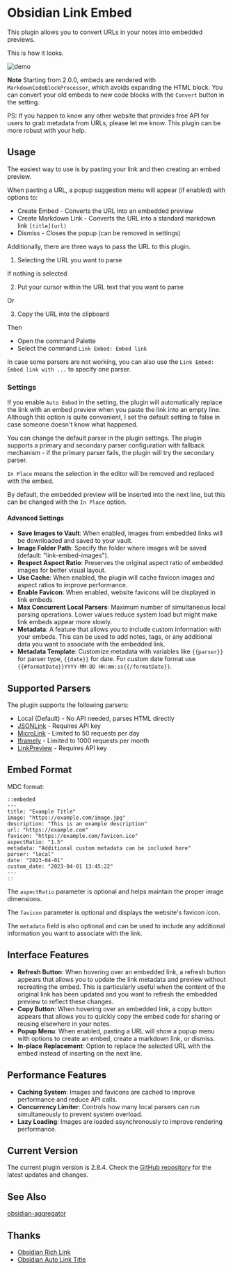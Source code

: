 # Obsidian Link Embed

This plugin allows you to convert URLs in your notes into embedded previews.

This is how it looks.

![demo](https://raw.githubusercontent.com/Seraphli/obsidian-link-embed/main/docs/demo.gif)

**Note** Starting from 2.0.0, embeds are rendered with `MarkdownCodeBlockProcessor`, which avoids expanding the HTML block. You can convert your old embeds to new code blocks with the `Convert` button in the setting.

PS: If you happen to know any other website that provides free API for users to grab metadata from URLs, please let me know. This plugin can be more robust with your help.

## Usage

The easiest way to use is by pasting your link and then creating an embed preview.

When pasting a URL, a popup suggestion menu will appear (if enabled) with options to:

-   Create Embed - Converts the URL into an embedded preview
-   Create Markdown Link - Converts the URL into a standard markdown link `[title](url)`
-   Dismiss - Closes the popup (can be removed in settings)

Additionally, there are three ways to pass the URL to this plugin.

1. Selecting the URL you want to parse

If nothing is selected

2. Put your cursor within the URL text that you want to parse

Or

3. Copy the URL into the clipboard

Then

-   Open the command Palette
-   Select the command `Link Embed: Embed link`

In case some parsers are not working, you can also use the `Link Embed: Embed link with ...` to specify one parser.

### Settings

If you enable `Auto Embed` in the setting, the plugin will automatically replace the link with an embed preview when you paste the link into an empty line. Although this option is quite convenient, I set the default setting to false in case someone doesn't know what happened.

You can change the default parser in the plugin settings. The plugin supports a primary and secondary parser configuration with fallback mechanism - if the primary parser fails, the plugin will try the secondary parser.

`In Place` means the selection in the editor will be removed and replaced with the embed.

By default, the embedded preview will be inserted into the next line, but this can be changed with the `In Place` option.

#### Advanced Settings

-   **Save Images to Vault**: When enabled, images from embedded links will be downloaded and saved to your vault.
-   **Image Folder Path**: Specify the folder where images will be saved (default: "link-embed-images").
-   **Respect Aspect Ratio**: Preserves the original aspect ratio of embedded images for better visual layout.
-   **Use Cache**: When enabled, the plugin will cache favicon images and aspect ratios to improve performance.
-   **Enable Favicon**: When enabled, website favicons will be displayed in link embeds.
-   **Max Concurrent Local Parsers**: Maximum number of simultaneous local parsing operations. Lower values reduce system load but might make link embeds appear more slowly.
-   **Metadata**: A feature that allows you to include custom information with your embeds. This can be used to add notes, tags, or any additional data you want to associate with the embedded link.
-   **Metadata Template**: Customize metadata with variables like `{{parser}}` for parser type, `{{date}}` for date. For custom date format use `{{#formatDate}}YYYY-MM-DD HH:mm:ss{{/formatDate}}`.

## Supported Parsers

The plugin supports the following parsers:

-   Local (Default) - No API needed, parses HTML directly
-   [JSONLink](https://jsonlink.io/) - Requires API key
-   [MicroLink](https://microlink.io/) - Limited to 50 requests per day
-   [Iframely](https://iframely.com/) - Limited to 1000 requests per month
-   [LinkPreview](https://www.linkpreview.net/) - Requires API key

## Embed Format

MDC format:

```
::embeded
---
title: "Example Title"
image: "https://example.com/image.jpg"
description: "This is an example description"
url: "https://example.com"
favicon: "https://example.com/favicon.ico"
aspectRatio: "1.5"
metadata: "Additional custom metadata can be included here"
parser: "local"
date: "2023-04-01"
custom_date: "2023-04-01 13:45:22"
---
::
```

The `aspectRatio` parameter is optional and helps maintain the proper image dimensions.

The `favicon` parameter is optional and displays the website's favicon icon.

The `metadata` field is also optional and can be used to include any additional information you want to associate with the link.

## Interface Features

-   **Refresh Button**: When hovering over an embedded link, a refresh button appears that allows you to update the link metadata and preview without recreating the embed. This is particularly useful when the content of the original link has been updated and you want to refresh the embedded preview to reflect these changes.
-   **Copy Button**: When hovering over an embedded link, a copy button appears that allows you to quickly copy the embed code for sharing or reusing elsewhere in your notes.
-   **Popup Menu**: When enabled, pasting a URL will show a popup menu with options to create an embed, create a markdown link, or dismiss.
-   **In-place Replacement**: Option to replace the selected URL with the embed instead of inserting on the next line.

## Performance Features

-   **Caching System**: Images and favicons are cached to improve performance and reduce API calls.
-   **Concurrency Limiter**: Controls how many local parsers can run simultaneously to prevent system overload.
-   **Lazy Loading**: Images are loaded asynchronously to improve rendering performance.

## Current Version

The current plugin version is 2.8.4. Check the [GitHub repository](https://github.com/Seraphli/obsidian-link-embed) for the latest updates and changes.

## See Also

[obsidian-aggregator](https://github.com/Seraphli/obsidian-aggregator)

## Thanks

-   [Obsidian Rich Link](https://github.com/dhamaniasad/obsidian-rich-links)
-   [Obsidian Auto Link Title](https://github.com/zolrath/obsidian-auto-link-title)

